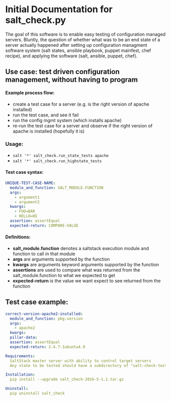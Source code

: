 # Initial Documentation for salt_check.py

The goal of this software is to enable easy testing of configuration managed servers.
Bluntly, the question of whether what was to be an end state of a server actually
happened after setting up configuration managment software system (salt states,
ansible playbook, puppet mainfest, chef recipe), and applying the software
(salt, ansible, puppet, chef).


## Use case: test driven configuration management, without having to program

#### Example process flow:

- create a test case for a server (e.g. is the right version of apache installed)
- run the test case, and see it fail
- run the config mgmt system (which installs apache)
- re-run the test case for a server and observe if the right version of apache is installed (hopefully it is)

### Usage:

* `salt '*' salt_check.run_state_tests apache`
* `salt '*' salt_check.run_highstate_tests`

#### Test case syntax:

```yaml
UNIQUE-TEST-CASE-NAME:
  module_and_function: SALT_MODULE.FUNCTION
  args:
    - argument1
    - argument2
  kwargs:
    - FOO=BAR
    - HELLO=HI
  assertion: assertEqual
  expected-return: COMPARE-VALUE
```

#### Definitions:

* **salt_module.function** denotes a saltstack execution module and function to call in that module
* **args** are arguments supported by the function
* **kwargs** are arguments keyword arguments supported by the function
* **assertions** are used to compare what was returned from the salt_module.function to what we expected to get
* **expected-return** is the value we want expect to see returned from the function


## Test case example:

```yaml
correct-version-apache2-installed:
  module_and_function: pkg.version
  args:
    - apache2
  kwargs:
  pillar-data:
  assertion: assertEqual
  expected-return: 2.4.7-1ubuntu4.9

Requirements:
  SaltStack master server with ability to control target servers
  Any state to be tested should have a subdirectory of "salt-check-tests", which contains 1+ *.tst files

Installation:
  pip install --upgrade salt_check-2016-5-1.1.tar.gz

Uninstall:
  pip uninstall salt_check
```
